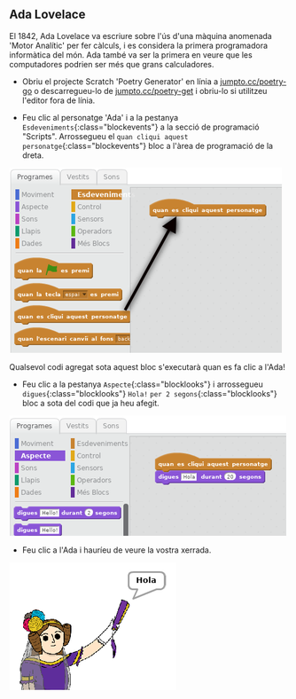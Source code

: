 ## Ada Lovelace

El 1842, Ada Lovelace va escriure sobre l'ús d'una màquina anomenada 'Motor Analític' per fer càlculs, i es considera la primera programadora informàtica del món. Ada també va ser la primera en veure que les computadores podrien ser més que grans calculadores.

+ Obriu el projecte Scratch 'Poetry Generator' en línia a <a href="https://scratch.mit.edu/projects/228166907/#editor" target="_blank">jumpto.cc/poetry-go</a> o descarregueu-lo de <a href="https://github.com/raspberrypilearning/poetry-generator/raw/master/ca-ES/resources/PoetryGeneratorResources.sb2" target="_blank">jumpto.cc/poetry-get</a> i obriu-lo si utilitzeu l'editor fora de línia.

+ Feu clic al personatge 'Ada' i a la pestanya `Esdeveniments`{:class="blockevents"} a la secció de programació "Scripts". Arrossegueu el `quan cliqui aquest personatge`{:class="blockevents"} bloc a l'àrea de programació de la dreta.

![captura de pantalla](images/poetry-click.png)

Qualsevol codi agregat sota aquest bloc s'executarà quan es fa clic a l'Ada!

+ Feu clic a la pestanya `Aspecte`{:class="blocklooks"} i arrossegueu `digues`{:class="blocklooks"} `Hola!` `per 2 segons`{:class="blocklooks"} bloc a sota del codi que ja heu afegit.

![captura de pantalla](images/poetry-say.png)

+ Feu clic a l'Ada i hauríeu de veure la vostra xerrada.

![captura de pantalla](images/poetry-say-test.png)
